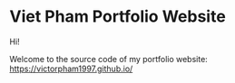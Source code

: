 # Viet Pham Portfolio Website

Hi!

Welcome to the source code of my portfolio website:
https://victorpham1997.github.io/

